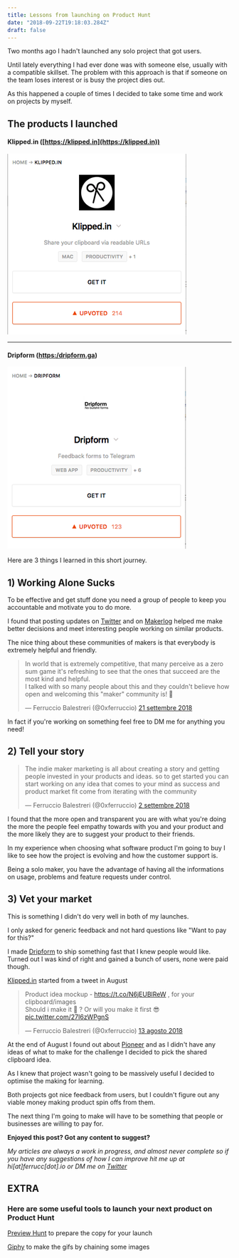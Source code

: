 ```yaml
---
title: Lessons from launching on Product Hunt
date: "2018-09-22T19:18:03.284Z"
draft: false
---
```


Two months ago I hadn't launched any solo project that got users.

Until lately everything I had ever done was with someone else, usually with a compatible skillset.
The problem with this approach is that if someone on the team loses interest or is busy the project dies out.

As this happened a couple of times I decided to take some time and work on projects by myself.

## The products I launched
#### Klipped.in ([https://klipped.in](https://klipped.in))
![](/klipped-in.png)

* * *

#### Dripform ([https:/dripform.ga](https:/dripform.ga))
![](/dripform.png)

Here are 3 things I learned in this short journey.

## 1) Working Alone Sucks
To be effective and get stuff done you need a group of people to keep you accountable and motivate you to do more.

I found that posting updates on [Twitter](https://twitter.com/0xferruccio) and on [Makerlog](https://getmakerlog.com) helped me make better decisions and meet interesting people working on similar products.

The nice thing about these communities of makers is that everybody is extremely helpful and friendly.

<blockquote class="twitter-tweet" data-lang="it"><p lang="en" dir="ltr">In world that is extremely competitive, that many perceive as a zero sum game it&#39;s refreshing to see that the ones that succeed are the most kind and helpful.<br>I talked with so many people about this and they couldn&#39;t believe how open and welcoming this &quot;maker&quot; community is! 🚀</p>&mdash; Ferruccio Balestreri (@0xferruccio) <a href="https://twitter.com/0xferruccio/status/1043137745282129920?ref_src=twsrc%5Etfw">21 settembre 2018</a></blockquote>
<script async src="https://platform.twitter.com/widgets.js" charset="utf-8"></script>

In fact if you're working on something feel free to DM me for anything you need!

## 2) Tell your story

<blockquote class="twitter-tweet" data-lang="it"><p lang="en" dir="ltr">The indie maker marketing is all about creating a story and getting people invested in your products and ideas. so to get started you can start working on any idea that comes to your mind as success and product market fit come from iterating with the community</p>&mdash; Ferruccio Balestreri (@0xferruccio) <a href="https://twitter.com/0xferruccio/status/1036301168052502529?ref_src=twsrc%5Etfw">2 settembre 2018</a></blockquote>
<script async src="https://platform.twitter.com/widgets.js" charset="utf-8"></script>

I found that the more open and transparent you are with what you're doing the more the people feel empathy towards with you and your product and the more likely they are to suggest your product to their friends.

In my experience when choosing what software product I'm going to buy I like to see how the project is evolving and how the customer support is.

Being a solo maker, you have the advantage of having all the informations on usage, problems and feature requests under control.

## 3) Vet your market

This is something I didn't do very well in both of my launches.

I only asked for generic feedback and not hard questions like "Want to pay for this?"

I made [Dripform](https://dripform.ga) to ship something fast that I knew people would like. Turned out I was kind of right and gained a bunch of users, none were paid though.

[Klipped.in](https://klipped.in) started from a tweet in August
<blockquote class="twitter-tweet" data-lang="it"><p lang="en" dir="ltr">Product idea mockup - <a href="https://t.co/N6jEUBlReW">https://t.co/N6jEUBlReW</a> , for your clipboard/images<br>Should i make it 🚀 ? Or will you make it first 😎 <a href="https://t.co/27I6zWPgnS">pic.twitter.com/27I6zWPgnS</a></p>&mdash; Ferruccio Balestreri (@0xferruccio) <a href="https://twitter.com/0xferruccio/status/1028930860677062656?ref_src=twsrc%5Etfw">13 agosto 2018</a></blockquote>
<script async src="https://platform.twitter.com/widgets.js" charset="utf-8"></script>

At the end of August I found out about [Pioneer](https://pioneer.app) and as I didn't have any ideas of what to make for the challenge I decided to pick the shared clipboard idea.

As I knew that project wasn't going to be massively useful I decided to optimise the making for learning.

Both projects got nice feedback from users, but I couldn't figure out any viable money making product spin offs from them.

The next thing I'm going to make will have to be something that people or businesses are willing to pay for.

**Enjoyed this post? Got any content to suggest?**

*My articles are always a work in progress, and almost never complete so if you have any suggestions of how I can improve hit me up at hi[at]ferrucc[dot].io or DM me on [Twitter](https://twitter.com/0xferruccio)*

## EXTRA
### Here are some useful tools to launch your next product on Product Hunt

 [Preview Hunt](https://previewhunt.com) to prepare the copy for your launch

 [Giphy](https://giphy.com) to make the gifs by chaining some images
